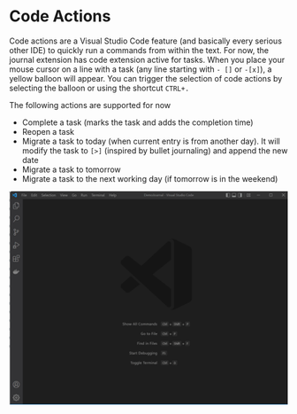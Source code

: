 # Code Actions

Code actions are a Visual Studio Code feature (and basically every serious other IDE) to quickly run a commands from within the text. For now, the journal extension has code extension active for tasks. When you place your mouse cursor on a line with a task (any line starting with `- []` or `-[x]`), a yellow balloon will appear. You can trigger the selection of code actions by selecting the balloon or using the shortcut `CTRL+.` 

The following actions are supported for now
* Complete a task (marks the task and adds the completion time)
* Reopen a task
* Migrate a task to today (when current entry is from another day). It will modify the task to  `[>]` (inspired by bullet journaling) and append the new date 
* Migrate a task to tomorrow
* Migrate a task to the next working day (if tomorrow is in the weekend)


![Screen Capture](./codeactions.gif)
